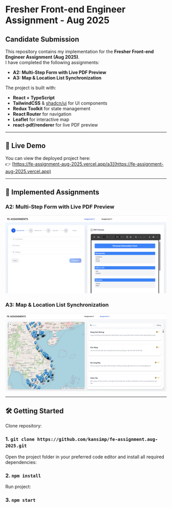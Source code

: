 # Fresher Front-end Engineer Assignment - Aug 2025

## Candidate Submission

This repository contains my implementation for the **Fresher Front-end Engineer Assignment (Aug 2025)**.  
I have completed the following assignments:

-   **A2: Multi-Step Form with Live PDF Preview**
-   **A3: Map & Location List Synchronization**

The project is built with:

-   **React + TypeScript**
-   **TailwindCSS** & [shadcn/ui](https://ui.shadcn.com/) for UI components
-   **Redux Toolkit** for state management
-   **React Router** for navigation
-   **Leaflet** for interactive map
-   **react-pdf/renderer** for live PDF preview

---

## 🚀 Live Demo

You can view the deployed project here:  
👉 [https://fe-assignment-aug-2025.vercel.app/a3](https://fe-assignment-aug-2025.vercel.app)

---

## 📂 Implemented Assignments

### A2: Multi-Step Form with Live PDF Preview

![](./assets/screenshot/a2.png)

### A3: Map & Location List Synchronization

![](./assets/screenshot/a3.png)

---

## 🛠️ Getting Started

Clone repository:

### 1. `git clone https://github.com/kansimp/fe-assignment.aug-2025.git`

Open the project folder in your preferred code editor and install all required dependencies:

### 2. `npm install`

Run project:

### 3. `npm start`
